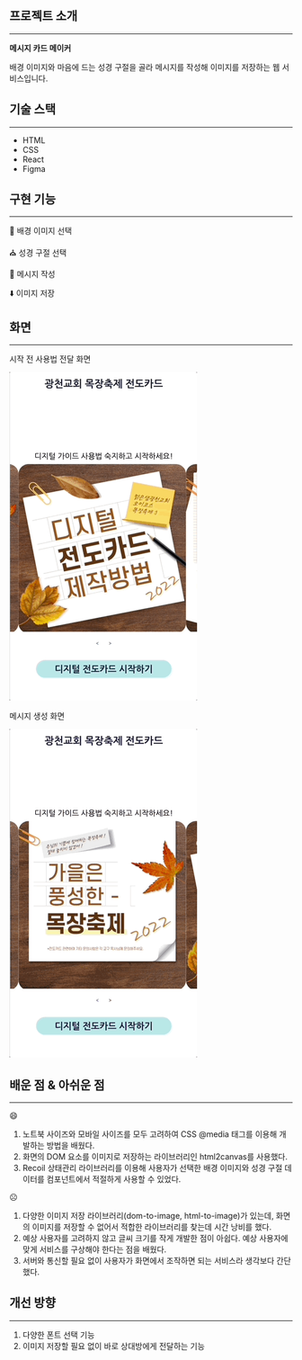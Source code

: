 ## 프로젝트 소개

---

**메시지 카드 메이커**

배경 이미지와 마음에 드는 성경 구절을 골라 메시지를 작성해 이미지를 저장하는 웹 서비스입니다.

## 기술 스택

---

- HTML
- CSS
- React
- Figma

## 구현 기능

---

🌆 배경 이미지 선택

⛪ 성경 구절 선택

💬 메시지 작성

⬇️ 이미지 저장

## 화면

---

시작 전 사용법 전달 화면

![start_window.gif](./start_window.gif)

메시지 생성 화면

![msg_maker.gif](./msg_maker.gif)

## 배운 점 & 아쉬운 점

---

😄

1. 노트북 사이즈와 모바일 사이즈를 모두 고려하여 CSS @media 태그를 이용해 개발하는 방법을 배웠다.
2. 화면의 DOM 요소를 이미지로 저장하는 라이브러리인 html2canvas를 사용했다.
3. Recoil 상태관리 라이브러리를 이용해 사용자가 선택한 배경 이미지와 성경 구절 데이터를 컴포넌트에서 적절하게 사용할 수 있었다.

☹️

1. 다양한 이미지 저장 라이브러리(dom-to-image, html-to-image)가 있는데, 화면의 이미지를 저장할 수 없어서 적합한 라이브러리를 찾는데 시간 낭비를 했다.
2. 예상 사용자를 고려하지 않고 글씨 크기를 작게 개발한 점이 아쉽다. 예상 사용자에 맞게 서비스를 구상해야 한다는 점을 배웠다.
3. 서버와 통신할 필요 없이 사용자가 화면에서 조작하면 되는 서비스라 생각보다 간단했다.

## 개선 방향

---

1. 다양한 폰트 선택 기능
2. 이미지 저장할 필요 없이 바로 상대방에게 전달하는 기능
